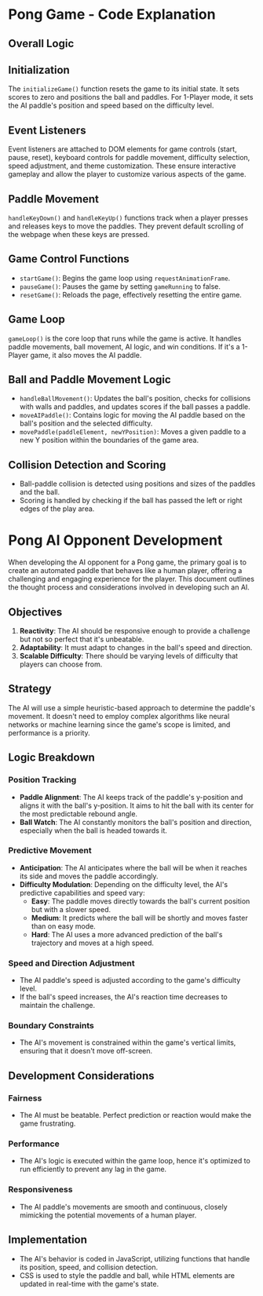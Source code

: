 # Pong Game - Code Explanation

## Overall Logic

## Initialization

The `initializeGame()` function resets the game to its initial state. It sets scores to zero and positions the ball and paddles. For 1-Player mode, it sets the AI paddle's position and speed based on the difficulty level.

## Event Listeners

Event listeners are attached to DOM elements for game controls (start, pause, reset), keyboard controls for paddle movement, difficulty selection, speed adjustment, and theme customization. These ensure interactive gameplay and allow the player to customize various aspects of the game.

## Paddle Movement

`handleKeyDown()` and `handleKeyUp()` functions track when a player presses and releases keys to move the paddles. They prevent default scrolling of the webpage when these keys are pressed.

## Game Control Functions

- `startGame()`: Begins the game loop using `requestAnimationFrame`.
- `pauseGame()`: Pauses the game by setting `gameRunning` to false.
- `resetGame()`: Reloads the page, effectively resetting the entire game.

## Game Loop

`gameLoop()` is the core loop that runs while the game is active. It handles paddle movements, ball movement, AI logic, and win conditions. If it's a 1-Player game, it also moves the AI paddle.

## Ball and Paddle Movement Logic

- `handleBallMovement()`: Updates the ball's position, checks for collisions with walls and paddles, and updates scores if the ball passes a paddle.
- `moveAIPaddle()`: Contains logic for moving the AI paddle based on the ball's position and the selected difficulty.
- `movePaddle(paddleElement, newYPosition)`: Moves a given paddle to a new Y position within the boundaries of the game area.


## Collision Detection and Scoring

- Ball-paddle collision is detected using positions and sizes of the paddles and the ball.
- Scoring is handled by checking if the ball has passed the left or right edges of the play area.

# Pong AI Opponent Development

When developing the AI opponent for a Pong game, the primary goal is to create an automated paddle that behaves like a human player, offering a challenging and engaging experience for the player. This document outlines the thought process and considerations involved in developing such an AI.

## Objectives

1. **Reactivity**: The AI should be responsive enough to provide a challenge but not so perfect that it's unbeatable.
2. **Adaptability**: It must adapt to changes in the ball's speed and direction.
3. **Scalable Difficulty**: There should be varying levels of difficulty that players can choose from.

## Strategy

The AI will use a simple heuristic-based approach to determine the paddle's movement. It doesn't need to employ complex algorithms like neural networks or machine learning since the game's scope is limited, and performance is a priority.

## Logic Breakdown

### Position Tracking

- **Paddle Alignment**: The AI keeps track of the paddle's y-position and aligns it with the ball's y-position. It aims to hit the ball with its center for the most predictable rebound angle.
- **Ball Watch**: The AI constantly monitors the ball's position and direction, especially when the ball is headed towards it.

### Predictive Movement

- **Anticipation**: The AI anticipates where the ball will be when it reaches its side and moves the paddle accordingly.
- **Difficulty Modulation**: Depending on the difficulty level, the AI's predictive capabilities and speed vary:
  - **Easy**: The paddle moves directly towards the ball's current position but with a slower speed.
  - **Medium**: It predicts where the ball will be shortly and moves faster than on easy mode.
  - **Hard**: The AI uses a more advanced prediction of the ball's trajectory and moves at a high speed.

### Speed and Direction Adjustment

- The AI paddle's speed is adjusted according to the game's difficulty level.
- If the ball's speed increases, the AI's reaction time decreases to maintain the challenge.

### Boundary Constraints

- The AI's movement is constrained within the game's vertical limits, ensuring that it doesn't move off-screen.

## Development Considerations

### Fairness

- The AI must be beatable. Perfect prediction or reaction would make the game frustrating.

### Performance

- The AI's logic is executed within the game loop, hence it's optimized to run efficiently to prevent any lag in the game.

### Responsiveness

- The AI paddle's movements are smooth and continuous, closely mimicking the potential movements of a human player.

## Implementation

- The AI's behavior is coded in JavaScript, utilizing functions that handle its position, speed, and collision detection.
- CSS is used to style the paddle and ball, while HTML elements are updated in real-time with the game's state.

